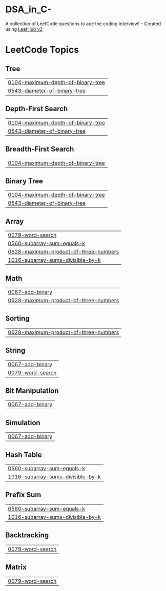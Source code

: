 # DSA_in_C-
A collection of LeetCode questions to ace the coding interview! - Created using [LeetHub v2](https://github.com/arunbhardwaj/LeetHub-2.0)

<!---LeetCode Topics Start-->
# LeetCode Topics
## Tree
|  |
| ------- |
| [0104-maximum-depth-of-binary-tree](https://github.com/Pratikkr36/DSA_in_C-/tree/master/0104-maximum-depth-of-binary-tree) |
| [0543-diameter-of-binary-tree](https://github.com/Pratikkr36/DSA_in_C-/tree/master/0543-diameter-of-binary-tree) |
## Depth-First Search
|  |
| ------- |
| [0104-maximum-depth-of-binary-tree](https://github.com/Pratikkr36/DSA_in_C-/tree/master/0104-maximum-depth-of-binary-tree) |
| [0543-diameter-of-binary-tree](https://github.com/Pratikkr36/DSA_in_C-/tree/master/0543-diameter-of-binary-tree) |
## Breadth-First Search
|  |
| ------- |
| [0104-maximum-depth-of-binary-tree](https://github.com/Pratikkr36/DSA_in_C-/tree/master/0104-maximum-depth-of-binary-tree) |
## Binary Tree
|  |
| ------- |
| [0104-maximum-depth-of-binary-tree](https://github.com/Pratikkr36/DSA_in_C-/tree/master/0104-maximum-depth-of-binary-tree) |
| [0543-diameter-of-binary-tree](https://github.com/Pratikkr36/DSA_in_C-/tree/master/0543-diameter-of-binary-tree) |
## Array
|  |
| ------- |
| [0079-word-search](https://github.com/Pratikkr36/DSA_in_C-/tree/master/0079-word-search) |
| [0560-subarray-sum-equals-k](https://github.com/Pratikkr36/DSA_in_C-/tree/master/0560-subarray-sum-equals-k) |
| [0628-maximum-product-of-three-numbers](https://github.com/Pratikkr36/DSA_in_C-/tree/master/0628-maximum-product-of-three-numbers) |
| [1016-subarray-sums-divisible-by-k](https://github.com/Pratikkr36/DSA_in_C-/tree/master/1016-subarray-sums-divisible-by-k) |
## Math
|  |
| ------- |
| [0067-add-binary](https://github.com/Pratikkr36/DSA_in_C-/tree/master/0067-add-binary) |
| [0628-maximum-product-of-three-numbers](https://github.com/Pratikkr36/DSA_in_C-/tree/master/0628-maximum-product-of-three-numbers) |
## Sorting
|  |
| ------- |
| [0628-maximum-product-of-three-numbers](https://github.com/Pratikkr36/DSA_in_C-/tree/master/0628-maximum-product-of-three-numbers) |
## String
|  |
| ------- |
| [0067-add-binary](https://github.com/Pratikkr36/DSA_in_C-/tree/master/0067-add-binary) |
| [0079-word-search](https://github.com/Pratikkr36/DSA_in_C-/tree/master/0079-word-search) |
## Bit Manipulation
|  |
| ------- |
| [0067-add-binary](https://github.com/Pratikkr36/DSA_in_C-/tree/master/0067-add-binary) |
## Simulation
|  |
| ------- |
| [0067-add-binary](https://github.com/Pratikkr36/DSA_in_C-/tree/master/0067-add-binary) |
## Hash Table
|  |
| ------- |
| [0560-subarray-sum-equals-k](https://github.com/Pratikkr36/DSA_in_C-/tree/master/0560-subarray-sum-equals-k) |
| [1016-subarray-sums-divisible-by-k](https://github.com/Pratikkr36/DSA_in_C-/tree/master/1016-subarray-sums-divisible-by-k) |
## Prefix Sum
|  |
| ------- |
| [0560-subarray-sum-equals-k](https://github.com/Pratikkr36/DSA_in_C-/tree/master/0560-subarray-sum-equals-k) |
| [1016-subarray-sums-divisible-by-k](https://github.com/Pratikkr36/DSA_in_C-/tree/master/1016-subarray-sums-divisible-by-k) |
## Backtracking
|  |
| ------- |
| [0079-word-search](https://github.com/Pratikkr36/DSA_in_C-/tree/master/0079-word-search) |
## Matrix
|  |
| ------- |
| [0079-word-search](https://github.com/Pratikkr36/DSA_in_C-/tree/master/0079-word-search) |
<!---LeetCode Topics End-->